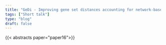```yaml
---
title: "GeDi - Improving gene set distances accounting for network-based information"
tags: ["Short talk"]
type: "blog"
draft: false
---
```


{{< abstracts paper="paper16">}}


